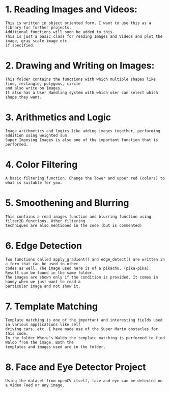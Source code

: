# 1. Reading Images and Videos:
    This is written in object oriented form. I want to use this as a library for further projects. 
    Additional functions will soon be added to this.
    This is just a basic class for reading Images and Videos and plot the image, gray scale image etc.
    if specified.
    
# 2. Drawing and Writing on Images:
    This folder contains the functions with which multiple shapes like line, rectangle, polygons, circle
    and also write on Images.
    It also has a User Handling system with which user can select which shape they want.
    
 # 3. Arithmetics and Logic
    Image arithmetics and logics like adding images together, performing addition using weighted sum.
    Super Imposing Images is also one of the important function that is performed.
    
 # 4. Color Filtering
    A basic filtering function. Change the lower and upper red (colors) to what is suitable for you.
    
 # 5. Smoothening and Blurring
    This contains a read images function and blurring function using filter2D functions. Other filtering
    techniques are also mentioned in the code (but is commented)
    
 # 6. Edge Detection
    Two functions called apply_gradient() and edge_detect() are written in a form that can be used in other 
    codes as well. The image used here is of a pikachu. (pika-pika). Result can be found in the same folder. 
    The images are shown only if the condition is provided. It comes in handy when we just want to read a 
    particular image and not show it. 
    
 # 7. Template Matching
    Template matching is one of the important and interesting fields used in various applications like self
    driving cars, etc. I have made use of the Super Mario obstacles for this code.
    In the folder Where's Waldo the template matching is performed to find Waldo from the image. Both the
    templates and images used are in the folder.
    
 # 8. Face and Eye Detector Project
    Using the dataset from openCV itself, face and eye can be detected on a Video Feed or any image. 
    
    
